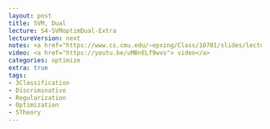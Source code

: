 ```yaml
---
layout: post
title: SVM, Dual
lecture: S4-SVMoptimDual-Extra
lectureVersion: next
notes: <a href="https://www.cs.cmu.edu/~epxing/Class/10701/slides/lecture16-VC.pdf"> VC Theory </a>
video: <a href="https://youtu.be/uMBnELf9wvs"> video</a> 
categories: optimize
extra: true
tags:
- 3Classification
- Discriminative
- Regularization
- Optimization
- 5Theory
---
```

